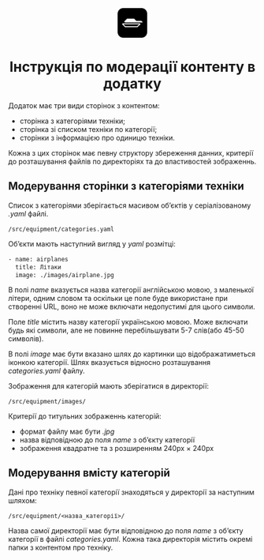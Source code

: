 <div align="center">
    <img alt="mec" src="./src/images/icon.png" width="60" />

# Інструкція по модерації контенту в додатку #
</div>

Додаток має три види сторінок з контентом:
- сторінка з категоріями техніки;  
- сторінка зі списком техніки по категорії;  
- сторінки з інформацією про одиницю техніки.

Кожна з цих сторінок має певну структору збереження данних, критерії до розташування файлів по директоріях та до властивостей зображеннь.

## Модерування сторінки з категоріями техніки ##

Список з категоріями зберігається масивом обʼєктів у серіалізованому *.yaml* файлі.

    /src/equipment/categories.yaml

Обʼєкти мають наступний вигляд у *yaml* розмітці:
    
    - name: airplanes
      title: Літаки
      image: ./images/airplane.jpg

В полі *name* вказується назва категорії англійською мовою, з маленької літери, одним словом та оскільки це поле буде використане при створенні URL, воно не може включати недопустимі для цього символи.  

Поле *title* містить назву категорії українською мовою. Може включати будь які символи, але не повинне перебільшувати 5-7 слів(або 45-50 символів).

В полі *image* має бути вказано шлях до картинки що відображатиметься іконкою категорії. Шлях вказується відносно розташування *categories.yaml* файлу.

Зображення для категорій мають зберігатися в директорії:

    /src/equipment/images/

Критерії до титульних зображеннь категорій:  
- формат файлу має бути *.jpg*
- назва відповідною до поля *name* з обʼєкту категорії
- зображення квадратне та з розширенням 240px × 240px

## Модерування вмісту категорій ##

Дані про техніку певної категорії знаходяться у директорії за наступним шляхом:

    /src/equipment/<назва_категорії>/

Назва самої директорії має бути відповідною до поля *name* з обʼєкту категорії в файлі *categories.yaml*. Кожна така директорія містить окремі папки з контентом про техніку.

